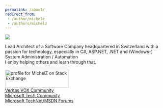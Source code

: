 ```yaml
---
permalink: /about/
redirect_from:
 - /author/michelz
 - /authors/michelz
---
```

<img src="https://www.gravatar.com/avatar/a2ba30975134053b3baf7b8e3dd82499?s=128" /><a href="https://twitter.com/MichelZ82" target="_blank"><i class="fa fa-twitter-square" aria-hidden="true" style="font-size: 200%;"></i></a><a href="https://www.linkedin.com/in/michelzehnder" target="_blank"><i class="fa fa-linkedin-square" aria-hidden="true" style="font-size: 200%;"></i></a><a href="https://www.github.com/michelz" target="_blank"><i class="fa fa-github-square" aria-hidden="true" style="font-size: 200%;"></i></a> <br />

Lead Architect of a Software Company headquartered in Switzerland with a passion for technology, especially in C#, ASP.NET, .NET and (Windows-) System Administration / Automation <br />
I enjoy helping others and learn through that. 
<br /><br />
<a href="https://stackexchange.com/users/1384929/michelz" target="_blank"><img src="https://stackexchange.com/users/flair/1384929.png" width="208" height="58" alt="profile for MichelZ on Stack Exchange" title="profile for MichelZ on Stack Exchange" /></a><br />
<a href="https://vox.veritas.com/t5/user/viewprofilepage/user-id/112961" target="_blank">Veritas VOX Community</a><br />
<a href="https://techcommunity.microsoft.com/t5/user/viewprofilepage/user-id/203404" target="_blank">Microsoft Tech Community</a><br />
<a href="https://social.msdn.microsoft.com/Profile/michelz" target="_blank">Microsoft TechNet/MSDN Forums</a>
